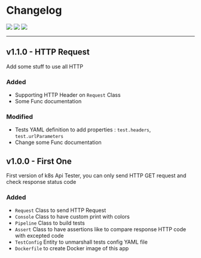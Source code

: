 # Changelog
[![](https://badgen.net/github/tag/BenjaminFourmaux/k8s-api_tester?cache=600)]() [![](https://badgen.net/github/release/BenjaminFourmaux/k8s-api_tester?cache=600)]() [![](https://badgen.net/github/tags/BenjaminFourmaux/k8s-api_tester)]()

---
## v1.1.0 - HTTP Request
Add some stuff to use all HTTP
### Added
- Supporting HTTP Header on `Request` Class
- Some Func documentation
### Modified
- Tests YAML definition to add properties : `test.headers`, `test.urlParameters`
- Change some Func documentation

## v1.0.0 - First One
First version of k8s Api Tester, you can only send HTTP GET request and check response status code
### Added
- `Request` Class to send HTTP Request
- `Console` Class to have custom print with colors
- `Pipeline` Class to build tests
- `Assert` Class to have assertions like to compare response HTTP code with excepted code
- `TestConfig` Entity to unmarshall tests config YAML file
- `Dockerfile` to create Docker image of this app